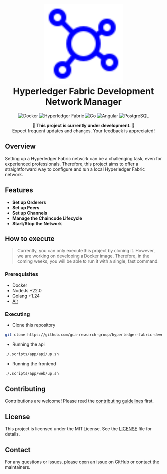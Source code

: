 <h1 align="center">
  <br>
    <img src="assets/logo.svg" height="256px" alt="Hyperledger Fabric Development Network Manager">
  <br>
  Hyperledger Fabric Development Network Manager
  <br>
</h1>

<p align="center">
    <img alt="Docker" src="https://img.shields.io/badge/Docker-2496ED?style=for-the-badge&logo=docker&logoColor=white" />
    <img alt="Hyperledger Fabric" src="https://img.shields.io/badge/Hyperledger_Fabric-2.0-ff69b4?style=for-the-badge&logo=hyperledger&logoColor=white" />
    <img alt="Go" src="https://img.shields.io/badge/Go-00ADD8?style=for-the-badge&logo=go&logoColor=white" />
    <img alt="Angular" src="https://img.shields.io/badge/Angular-20232f?style=for-the-badge&logo=angular&logoColor=red" />
    <img alt="PostgreSQL" src="https://img.shields.io/badge/PostgreSQL-336791?style=for-the-badge&logo=postgresql&logoColor=white" />
</p>

<div align="center">

🚧 **This project is currently under development.** 🚧  
Expect frequent updates and changes. Your feedback is appreciated!

</div>

## Overview

Setting up a Hyperledger Fabric network can be a challenging task, even for experienced professionals. Therefore, this project aims to offer a straightforward way to configure and run a local Hyperledger Fabric network.

<!-- Setting up a Hyperledger Fabric network can be a challenging task, even for experienced professionals. For those who are just starting out, or even for those who simply want to try the network in development mode, building the network can be time-consuming and requires a great deal of knowledge. The Hyperledger Fabric Development Network Manager is an open-source, free-to-use tool that aims to address this challenge by offering high-level abstractions. On the one hand, abstractions hide implementation and configuration details; on the other hand, we don't need to worry about these details if we're just learning how the network works or applying it to a business problem. -->

## Features

- **Set up Orderers**
- **Set up Peers**
- **Set up Channels**
- **Manage the Chaincode Lifecycle**
- **Start/Stop the Network**

## How to execute

> Currently, you can only execute this project by cloning it. However, we are working on developing a Docker image. Therefore, in the coming weeks, you will be able to run it with a single, fast command.

### Prerequisites
- Docker
- NodeJs +22.0
- Golang +1.24
- [Air](https://github.com/air-verse/air)

### Executing

- Clone this repository
```sh
git clone https://github.com/gca-research-group/hyperledger-fabric-development-network-manager.git
```

- Running the api
```sh
./.scripts/app/api/up.sh
```

- Running the frontend
```sh
./.scripts/app/web/up.sh
```

## Contributing

Contributions are welcome! Please read the [contributing guidelines](CONTRIBUTING.md) first.

## License

This project is licensed under the MIT License. See the [LICENSE](LICENSE) file for details.

## Contact

For any questions or issues, please open an issue on GitHub or contact the maintainers.

